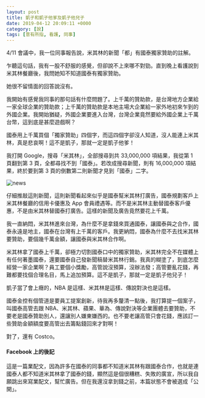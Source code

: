 ```yaml
---
layout: post
title: 凱子和凱子他爹及凱子他兒子
date: 2019-04-12 20:09:11 +0000
category: [說]
tags: [意有所指, 看護, 同事]
---
```



4/11 會議中，我一位同事報告說，米其林的新聞「都」有國泰獨家贊助的註解。

乍聽這句話，我有一股不舒服的感覺，但卻說不上來哪不對勁。直到晚上看護說到米其林餐廳後，我問她知不知道國泰有獨家贊助。

她很不留情面的回答說沒有。

<!--more-->

我開始有感覺我同事的那句話有什麼問題了。上千萬的贊助款，是台灣地方企業給一家全球企業的贊助款；上千萬的贊助款是本地主場大企業給一家外地初來乍到的外國企業。我開始猶疑，外國企業要進入台灣，台灣企業竟然要給外國企業上千萬台幣，這到底是甚麼遊戲啊？

國泰用上千萬買個「獨家贊助」四個字，而這四個字卻沒人知道，沒人能連上米其林，真是悲哀啊！這不是凱子，那就一定是凱子他爹！

我打開 Google，搜尋「米其林」，全部搜尋到共 33,000,000 項結果，我從第 1 頁翻到第 3 頁，全都尋找不到「國泰」。若改成搜尋新聞，則有 16,000,000 項結果，終於要到第 3 頁的倒數第二則新聞才見到「國泰」二字。

![news](/blog/assets/images/2019/Michelin.jpg "國泰發的米其林新聞")

仔細推敲這則新聞，這則新聞看起來似乎是國泰幫米其林打廣告，國泰規劃客戶上米其林餐廳的信用卡優惠及 App 會員禮遇等。而不是米其林主動替國泰客戶優惠，不是由米其林替國泰打廣告。這樣的新聞及廣告竟然要花上千萬。

我一直納悶，米其林進來台灣，為什麼不是拿錢來買通國泰，讓國泰與之合作，國泰永遠是地主，國泰在台灣有上千萬的客戶。我更納悶，國泰為什麼不去找米其林要贊助，要個幾千萬金額，讓國泰與米其林合作啊。

米其林拿了國泰上千萬，卻極力切割國泰口中的獨家贊助，米其林完全不在媒體上有任何著墨國泰，還要國泰自己發新聞稿替米其林行銷。我真的糊塗了，到底怎麼經營一家企業啊？員工要個小獎勵，高管說沒預算，沒辦法發；高管要亂花錢，再難都要找個合理名目，馬上追加預算。這不是凱子，那就一定是凱子他兒子！

凱子當了會上癮的，NBA 是這樣、米其林是這樣、傳說對決也是這樣。

國泰金控有個管道是要員工提案創新，待我再多釐清一點後，我打算提一個案子，叫國泰高管去跟 NBA、米其林、蘋果、華為、傳說對決等企業團體去要贊助，不要老是國泰贊助別人，還讓別人嫌東嫌西的。也不要老讓高管只會花錢，應該訂一些贊助金額額度要高管出去籌點錢回來才對啊！

對了，還有 Costco。


#### Facebook 上的後記

這是一篇業配文，因為許多在國泰的同事都不知道米其林有跟國泰合作，也就是連國泰人都不知道米其林拿了國泰的錢，顯然這是個很糟糕、失敗的廣宣，所以我自願跳出來寫業配文，幫忙廣告。但在我還沒拿到錢之前，本篇狀態不會被選成「公開」。
